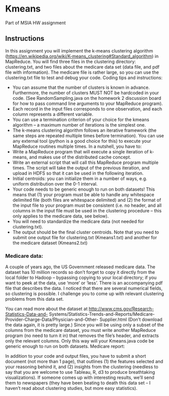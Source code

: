 # Kmeans 

Part of MSIA HW assignment

## Instructions

In this assignment you will implement the k-means clustering algorithm (https://en.wikipedia.org/wiki/K-means_clustering#Standard_algorithm) in MapReduce. You will find three files in the clustering directory: clustering.txt, and two files about the medicare data set (data file, and pdf file with information). The medicare file is rather large, so you can use the clustering.txt file to test and debug your code.
Coding tips and instructions:

- You can assume that the number of clusters is known in advance. Furthermore, the number of clusters MUST NOT be hardcoded in your code. (See RandomSampling.java on the homework 2 discussion board for how to pass command line arguments to your MapReduce program).
- Each record in the input files corresponds to one observation, and each column represents a different variable.
- You can use a termination criterion of your choice for the kmeans algorithm – a maximum number of iterations is the simplest one.
- The k-means clustering algorithm follows an iterative framework (the same steps are repeated multiple times before termination). You can use any external tool (python is a good choice for this) to execute your MapReduce routines multiple times. In a nutshell, you have to:
- Write a MapReduce program that will execute a single iteration of k-means, and makes use of the distributed cache concept.
- Write an external script that will call this MapReduce program multiple times. The script will take the output of the previous iteration, and upload in HDFS so that it can be used in the following iteration.
- Initial centroids: you can initialize them in a number of ways, e.g. uniform distribution over the 0-1 interval.
- Your code needs to be generic enough to run on both datasets! This means that (1) your program must be able to handle any whitespace delimited file (both files are whitespace delimited) and (2) the format of the input file to your program must be consistent (i.e. no header, and all columns in the input file must be used in the clustering procedure – this only applies to the medicare data, see below).
- You will need to standardize the medicare data (not needed for clustering.txt).
- The output should be the final cluster centroids. Note that you need to submit one output file
for clustering.txt (Kmeans1.txt) and another for the medicare dataset (Kmeans2.txt)

### Medicare data:
A couple of years ago, the US Government released medicare data. The dataset has 10 million records so don’t forget to copy it directly from the local folder to Hadoop – bypassing copying to your local directory; if you want to peek at the data, use ‘more’ or ‘less’. There is an accompanying pdf file that describes the data. I noticed that there are several numerical fields, so clustering is possible. I challenge you to come up with relevant clustering problems from this data set.

You can read more about the dataset at http://www.cms.gov/Research-Statistics-Data-and- Systems/Statistics-Trends-and-Reports/Medicare-Provider-Charge-Data/Physician-and-Other- Supplier.html (Don’t download the data again, it is pretty large.)
Since you will be using only a subset of the columns from the medicare dataset, you must write another MapReduce program (no need to turn it in) that removes the file’s header, and extracts only the relevant columns. Only this way will your Kmeans.java code be generic enough to run on both datasets.
Medicare report:

In addition to your code and output files, you have to submit a short document (not more than 1 page), that outlines (1) the features selected and your reasoning behind it, and (2) insights from the clustering (needless to say that you are welcome to use Tableau, R, d3 to produce breathtaking visualizations).
If someone comes up with interesting results, we’ll send them to newspapers (they have been beating to death this data set – I haven’t read about clustering studies, but more easy statistics).
